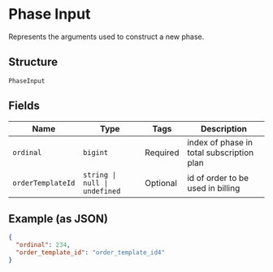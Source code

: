 
# Phase Input

Represents the arguments used to construct a new phase.

## Structure

`PhaseInput`

## Fields

| Name | Type | Tags | Description |
|  --- | --- | --- | --- |
| `ordinal` | `bigint` | Required | index of phase in total subscription plan |
| `orderTemplateId` | `string \| null \| undefined` | Optional | id of order to be used in billing |

## Example (as JSON)

```json
{
  "ordinal": 234,
  "order_template_id": "order_template_id4"
}
```

